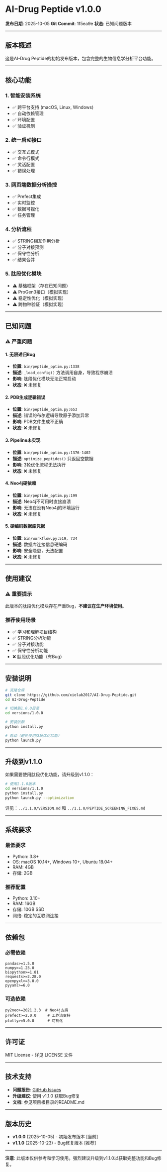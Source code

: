 # AI-Drug Peptide v1.0.0

**发布日期**: 2025-10-05
**Git Commit**: 1f5ea9e
**状态**: 已知问题版本

---

## 版本概述

这是AI-Drug Peptide的初始发布版本，包含完整的生物信息学分析平台功能。

---

## 核心功能

### 1. 智能安装系统
- ✅ 跨平台支持 (macOS, Linux, Windows)
- ✅ 自动依赖管理
- ✅ 环境配置
- ✅ 验证机制

### 2. 统一启动接口
- ✅ 交互式模式
- ✅ 命令行模式
- ✅ 灵活配置
- ✅ 错误处理

### 3. 网页端数据分析操控
- ✅ Prefect集成
- ✅ 实时监控
- ✅ 数据可视化
- ✅ 任务管理

### 4. 分析流程
- ✅ STRING相互作用分析
- ✅ 分子对接预测
- ✅ 保守性分析
- ✅ 结果合并

### 5. 肽段优化模块
- ⚠️ 基础框架（存在已知问题）
- ⚠️ ProGen3接口（模拟实现）
- ⚠️ 稳定性优化（模拟实现）
- ⚠️ 跨物种验证（模拟实现）

---

## 已知问题

### ⚠️ 严重问题

#### 1. 无限递归Bug
- **位置**: `bin/peptide_optim.py:1338`
- **描述**: `_load_config()` 方法调用自身，导致程序崩溃
- **影响**: 肽段优化模块无法正常启动
- **状态**: ❌ 未修复

#### 2. PDB生成逻辑错误
- **位置**: `bin/peptide_optim.py:653`
- **描述**: 错误的布尔逻辑导致原子添加异常
- **影响**: PDB文件生成不正确
- **状态**: ❌ 未修复

#### 3. Pipeline未实现
- **位置**: `bin/peptide_optim.py:1376-1402`
- **描述**: `optimize_peptides()` 只返回空数据
- **影响**: 3轮优化流程无法执行
- **状态**: ❌ 未修复

#### 4. Neo4j硬依赖
- **位置**: `bin/peptide_optim.py:199`
- **描述**: Neo4j不可用时直接崩溃
- **影响**: 无法在没有Neo4j的环境运行
- **状态**: ❌ 未修复

#### 5. 硬编码数据库凭据
- **位置**: `bin/workflow.py:519, 734`
- **描述**: 数据库连接信息硬编码
- **影响**: 安全隐患，无法配置
- **状态**: ❌ 未修复

---

## 使用建议

### ⚠️ 重要提示
此版本的肽段优化模块存在严重Bug，**不建议在生产环境使用**。

### 推荐使用场景
- ✅ 学习和理解项目结构
- ✅ STRING分析功能
- ✅ 分子对接功能
- ✅ 保守性分析功能
- ❌ 肽段优化功能（有Bug）

---

## 安装说明

```bash
# 克隆仓库
git clone https://github.com/xielab2017/AI-Drug-Peptide.git
cd AI-Drug-Peptide

# 切换到1.0.0目录
cd versions/1.0.0

# 安装依赖
python install.py

# 启动（避免使用肽段优化功能）
python launch.py
```

---

## 升级到v1.1.0

如果需要使用肽段优化功能，请升级到v1.1.0：

```bash
# 使用1.1.0版本
cd versions/1.1.0
python install.py
python launch.py --optimization
```

详见：`../1.1.0/VERSION.md` 和 `../1.1.0/PEPTIDE_SCREENING_FIXES.md`

---

## 系统要求

### 最低要求
- Python: 3.8+
- OS: macOS 10.14+, Windows 10+, Ubuntu 18.04+
- RAM: 4GB
- 存储: 2GB

### 推荐配置
- Python: 3.10+
- RAM: 16GB
- 存储: 10GB SSD
- 网络: 稳定的互联网连接

---

## 依赖包

### 必需依赖
```
pandas>=1.5.0
numpy>=1.23.0
biopython>=1.81
requests>=2.28.0
openpyxl>=3.0.0
pyyaml>=6.0
```

### 可选依赖
```
py2neo>=2021.2.3  # Neo4j支持
prefect>=2.0.0     # 工作流支持
plotly>=5.0.0      # 可视化
```

---

## 许可证

MIT License - 详见 LICENSE 文件

---

## 技术支持

- **问题报告**: [GitHub Issues](https://github.com/xielab2017/AI-Drug-Peptide/issues)
- **升级建议**: 使用 v1.1.0 获取Bug修复
- **文档**: 参见项目根目录的README.md

---

## 版本历史

- **v1.0.0** (2025-10-05) - 初始发布版本 [当前]
- **v1.1.0** (2025-10-23) - Bug修复版本 [推荐]

---

**注意**: 此版本仅供参考和学习使用。强烈建议升级到v1.1.0以获取完整功能和Bug修复。

